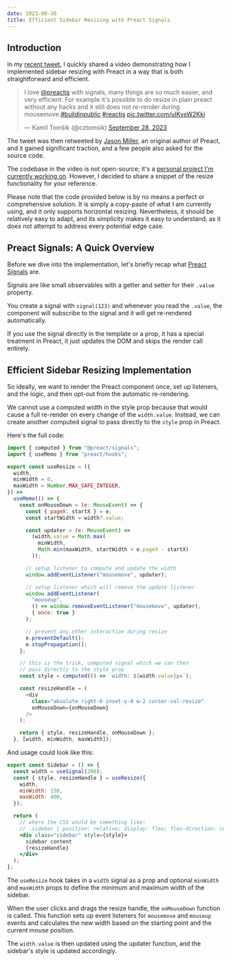 ```yaml
---
date: 2023-09-30
title: Efficient Sidebar Resizing with Preact Signals
---
```


## Introduction

In my [recent tweet](https://twitter.com/cztomsik/status/1707462107510280459),
I quickly shared a video demonstrating how I implemented sidebar resizing with
Preact in a way that is both straightforward and efficient.

<div>
<blockquote class="twitter-tweet"><p lang="en" dir="ltr">I love <a href="https://twitter.com/preactjs?ref_src=twsrc%5Etfw">@preactjs</a> with signals, many things are so much easier, and very efficient. For example it&#39;s possible to do resize in plain preact without any hacks and it still does not re-render during mousemove.<a href="https://twitter.com/hashtag/buildinpublic?src=hash&amp;ref_src=twsrc%5Etfw">#buildinpublic</a> <a href="https://twitter.com/hashtag/reactjs?src=hash&amp;ref_src=twsrc%5Etfw">#reactjs</a> <a href="https://t.co/uIKvsW2Kki">pic.twitter.com/uIKvsW2Kki</a></p>&mdash; Kamil Tomšík (@cztomsik) <a href="https://twitter.com/cztomsik/status/1707462107510280459?ref_src=twsrc%5Etfw">September 28, 2023</a></blockquote>
</div>

The tweet was then retweeted by [Jason Miller](https://twitter.com/_developit),
an original author of Preact, and it gained significant traction, and a few
people also asked for the source code.

The codebase in the video is not open-source; it's a [personal project I'm
currently working on](https://www.avapls.com). However, I decided to share a
snippet of the resize functionality for your reference.

Please note that the code provided below is by no means a perfect or
comprehensive solution. It is simply a copy-paste of what I am currently using,
and it only supports horizontal resizing. Nevertheless, it should be relatively
easy to adapt, and its simplicity makes it easy to understand, as it does not
attempt to address every potential edge case.

## Preact Signals: A Quick Overview

Before we dive into the implementation, let's briefly recap what [Preact Signals](https://preactjs.com/guide/v10/signals/) are.

Signals are like small observables with a getter and setter for their
`.value` property.

You create a signal with `signal(123)` and whenever you read the `.value`, the component will subscribe to the signal and it will get re-rendered automatically.

If you use the signal directly in the template or a prop, it has a special
treatment in Preact, it just updates the DOM and skips the render call entirely.

## Efficient Sidebar Resizing Implementation

So ideally, we want to render the Preact component once, set up listeners, and the logic,
and then opt-out from the automatic re-rendering.

We cannot use a computed width in the style prop because that would cause a full
re-render on every change of the `width.value`. Instead, we can create another
computed signal to pass directly to the `style` prop in Preact.

Here's the full code:

```js
import { computed } from "@preact/signals";
import { useMemo } from "preact/hooks";

export const useResize = ({
  width,
  minWidth = 0,
  maxWidth = Number.MAX_SAFE_INTEGER,
}) =>
  useMemo(() => {
    const onMouseDown = (e: MouseEvent) => {
      const { pageX: startX } = e;
      const startWidth = width?.value;

      const updater = (e: MouseEvent) =>
        (width.value = Math.max(
          minWidth,
          Math.min(maxWidth, startWidth + e.pageX - startX)
        ));

      // setup listener to compute and update the width
      window.addEventListener("mousemove", updater);

      // setup listener which will remove the update listener
      window.addEventListener(
        "mouseup",
        () => window.removeEventListener("mousemove", updater),
        { once: true }
      );

      // prevent any other interaction during resize
      e.preventDefault();
      e.stopPropagation();
    };

    // this is the trick, computed signal which we can then
    // pass directly to the style prop
    const style = computed(() => `width: ${width.value}px`);

    const resizeHandle = (
      <div
        class="absolute right-0 inset-y-0 w-2 cursor-col-resize"
        onMouseDown={onMouseDown}
      />
    );

    return { style, resizeHandle, onMouseDown };
  }, [width, minWidth, maxWidth]);
```

And usage could look like this:

```jsx
export const Sidebar = () => {
  const width = useSignal(200);
  const { style, resizeHandle } = useResize({
    width,
    minWidth: 150,
    maxWidth: 400,
  });

  return (
    // where the CSS would be something like:
    // .sidebar { position: relative; display: flex; flex-direction: column }
    <div class="sidebar" style={style}>
      sidebar content
      {resizeHandle}
    </div>
  );
};
```

The `useResize` hook takes in a `width` signal as a prop and optional `minWidth`
and `maxWidth` props to define the minimum and maximum width of the sidebar.

When the user clicks and drags the resize handle, the `onMouseDown` function is
called. This function sets up event listeners for `mousemove` and `mouseup`
events and calculates the new width based on the starting point and the current
mouse position.

The `width.value` is then updated using the updater function, and the sidebar's
style is updated accordingly.
